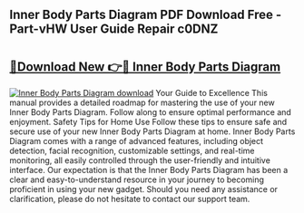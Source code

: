## Inner Body Parts Diagram PDF Download Free - Part-vHW User Guide Repair c0DNZ

# <h2><a href="http://dfq8ba.blite.top/?on=Inner+Body+Parts+Diagram">🔗Download New 👉🔴 Inner Body Parts Diagram</a></h2>

[![Inner Body Parts Diagram download](https://i.imgur.com/lujVjoI.png)](http://dfq8ba.blite.top/?on=Inner+Body+Parts+Diagram)
Your Guide to Excellence This manual provides a detailed roadmap for mastering the use of your new Inner Body Parts Diagram. Follow along to ensure optimal performance and enjoyment. Safety Tips for Home Use Follow these tips to ensure safe and secure use of your new Inner Body Parts Diagram at home. Inner Body Parts Diagram comes with a range of advanced features, including object detection, facial recognition, customizable settings, and real-time monitoring, all easily controlled through the user-friendly and intuitive interface. Our expectation is that the Inner Body Parts Diagram has been a clear and easy-to-understand resource in your journey to becoming proficient in using your new gadget. Should you need any assistance or clarification, please do not hesitate to contact our support team.
